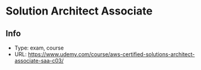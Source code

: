 # Solution Architect Associate

## Info
- Type: exam, course
- URL: https://www.udemy.com/course/aws-certified-solutions-architect-associate-saa-c03/
